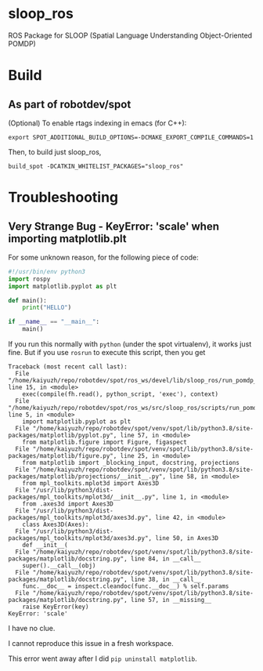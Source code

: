 # sloop_ros
ROS Package for SLOOP (Spatial Language Understanding Object-Oriented POMDP)


# Build

## As part of robotdev/spot
(Optional) To enable rtags indexing in emacs (for C++):
```
export SPOT_ADDITIONAL_BUILD_OPTIONS=-DCMAKE_EXPORT_COMPILE_COMMANDS=1
```
Then, to build just sloop_ros,
```
build_spot -DCATKIN_WHITELIST_PACKAGES="sloop_ros"
```


# Troubleshooting

## Very Strange Bug - KeyError: 'scale' when importing matplotlib.plt
For some unknown reason, for the following piece of code:
```python
#!/usr/bin/env python3
import rospy
import matplotlib.pyplot as plt

def main():
    print("HELLO")

if __name__ == "__main__":
    main()
```
If you run this normally with `python` (under the spot virtualenv), it works just fine.
But if you use `rosrun` to execute this script, then you get
```
Traceback (most recent call last):
  File "/home/kaiyuzh/repo/robotdev/spot/ros_ws/devel/lib/sloop_ros/run_pomdp_agent", line 15, in <module>
    exec(compile(fh.read(), python_script, 'exec'), context)
  File "/home/kaiyuzh/repo/robotdev/spot/ros_ws/src/sloop_ros/scripts/run_pomdp_agent", line 5, in <module>
    import matplotlib.pyplot as plt
  File "/home/kaiyuzh/repo/robotdev/spot/venv/spot/lib/python3.8/site-packages/matplotlib/pyplot.py", line 57, in <module>
    from matplotlib.figure import Figure, figaspect
  File "/home/kaiyuzh/repo/robotdev/spot/venv/spot/lib/python3.8/site-packages/matplotlib/figure.py", line 25, in <module>
    from matplotlib import _blocking_input, docstring, projections
  File "/home/kaiyuzh/repo/robotdev/spot/venv/spot/lib/python3.8/site-packages/matplotlib/projections/__init__.py", line 58, in <module>
    from mpl_toolkits.mplot3d import Axes3D
  File "/usr/lib/python3/dist-packages/mpl_toolkits/mplot3d/__init__.py", line 1, in <module>
    from .axes3d import Axes3D
  File "/usr/lib/python3/dist-packages/mpl_toolkits/mplot3d/axes3d.py", line 42, in <module>
    class Axes3D(Axes):
  File "/usr/lib/python3/dist-packages/mpl_toolkits/mplot3d/axes3d.py", line 50, in Axes3D
    def __init__(
  File "/home/kaiyuzh/repo/robotdev/spot/venv/spot/lib/python3.8/site-packages/matplotlib/docstring.py", line 84, in __call__
    super().__call__(obj)
  File "/home/kaiyuzh/repo/robotdev/spot/venv/spot/lib/python3.8/site-packages/matplotlib/docstring.py", line 38, in __call__
    func.__doc__ = inspect.cleandoc(func.__doc__) % self.params
  File "/home/kaiyuzh/repo/robotdev/spot/venv/spot/lib/python3.8/site-packages/matplotlib/docstring.py", line 57, in __missing__
    raise KeyError(key)
KeyError: 'scale'
```
I have no clue.

I cannot reproduce this issue in a fresh workspace.

This error went away after I did `pip uninstall matplotlib`.
